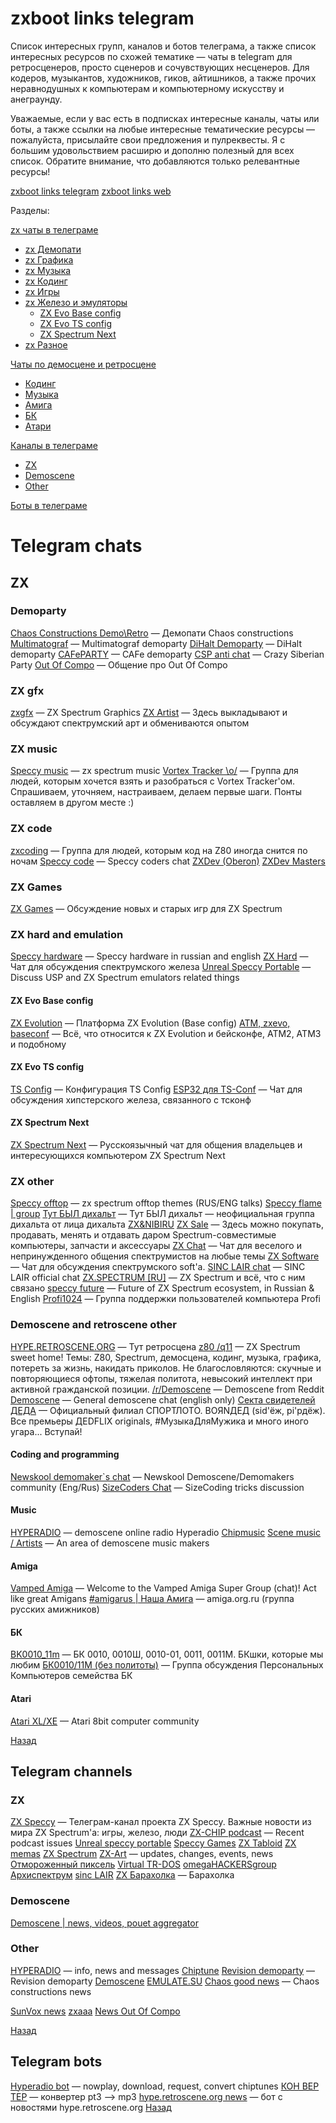 # zxboot links telegram
Список интересных групп, каналов и ботов телеграма, а также список интересных ресурсов по схожей тематике — чаты в telegram для ретросценеров, просто сценеров и сочувствующих несценеров. Для кодеров, музыкантов, художников, гиков, айтишников, а также прочих неравнодушных к компьютерам и компьютерному искусству и анеграунду.

Уважаемые, если у вас есть в подписках интересные каналы, чаты или боты, а также ссылки на любые интересные тематические ресурсы — пожалуйста, присылайте свои предложения и пулреквесты. Я с большим удовольствием расширю и дополню полезный для всех список. Обратите внимание, что добавляются только релевантные ресурсы!

[zxboot links telegram](#zxboot%20links%20telegram)
[zxboot links web](zxboot%20links%20web.md)

Разделы:

[zx чаты в телеграме](#Telegram%20chats)
- [zx Демопати](#Demoparty)
- [zx Графика](#ZX%20gfx)
- [zx Музыка](#ZX%20music)
- [zx Кодинг](#ZX%20code)
- [zx Игры](#ZX%20Games)
- [zx Железо и эмуляторы](#ZX%20hard%20and%20emulation)
	- [ZX Evo Base config](#ZX%20Evo%20Base%20config)
	- [ZX Evo TS config](#ZX%20Evo%20TS%20config)
	- [ZX Spectrum Next](#ZX%20Spectrum%20Next)
- [zx Разное](#ZX%20other)

[Чаты по демосцене и ретросцене](#Demoscene%20and%20retroscene%20other)
- [Кодинг](#Coding%20and%20programming)
- [Музыка](#Music)
- [Амига](#Amiga)
- [БК](#БК)
- [Атари](#Atari)

[Каналы в телеграме](#Telegram%20channels)

- [ZX](#ZX)
- [Demoscene](#Demoscene)
- [Other](#Other)
			

[Боты в телеграме](#Telegram%20bots)		

# Telegram chats
## ZX
### Demoparty
[Chaos Constructions Demo\Retro](https://t.me/chaosconstructions) — Демопати Сhaos constructions
[Multimatograf](https://t.me/multimatograf) — Multimatograf demoparty
[DiHalt Demoparty](https://t.me/dihaltdemoparty) — DiHalt demoparty
[CAFePARTY](https://t.me/CAFe_Demoparty) — CAFe demoparty
[CSP anti chat](https://t.me/csp_chatiq) — Crazy Siberian Party
[Out Of Compo](https://t.me/ooc_chat) — Общение про Out Of Compo
### ZX gfx
[zxgfx](https://t.me/zxgfx) — ZX Spectrum Graphics
[ZX Artist](https://t.me/zxartist) — Здесь выкладывают и обсуждают спектрумский арт и обмениваются опытом
### ZX music
[Speccy music](https://t.me/speccymusic) — zx spectrum music
[Vortex Tracker \о/](https://t.me/vt_training) — Группа для людей, которым хочется взять и разобраться с Vortex Tracker'ом. Спрашиваем, уточняем, настраиваем, делаем первые шаги. Понты оставляем в другом месте :)
### ZX code
[zxcoding](https://t.me/zxcoding) — Группа для людей, которым код на Z80 иногда снится по ночам
[Speccy code](https://t.me/speccy_code) — Speccy coders chat
[ZXDev (Oberon)](https://t.me/zxdev)
[ZXDev Masters](https://t.me/zxdev_masters)
### ZX Games
[ZX Games](https://t.me/zxgames) — Обсуждение новых и старых игр для ZX Spectrum
### ZX hard and emulation
[Speccy hardware](https://t.me/speccy_hard) — Speccy hardware in russian and english
[ZX Hard](https://t.me/zxhard) — Чат для обсуждения спектрумского железа
[Unreal Speccy Portable](https://t.me/unrealspeccypg) — Discuss USP and ZX Spectrum emulators related things
#### ZX Evo Base config
[ZX Evolution](https://t.me/zxevo) — Платформа ZX Evolution (Base config)
[ATM, zxevo, baseconf](https://t.me/atm_zxevo_baseconf) — Всё, что относится к ZX Evolution и бейсконфе, АТМ2, АТМ3 и подобному
#### ZX Evo TS config
[TS Config](https://t.me/tsconf) — Конфигурация TS Config
[ESP32 для TS-Conf](https://t.me/joinchat/CxWmxmcW0ts4ODNi) — Чат для обсуждения хипстерского железа, связанного с тсконф
#### ZX Spectrum Next
[ZX Spectrum Next](https://t.me/specnext) — Русскоязычный чат для общения владельцев и интересующихся компьютером ZX Spectrum Next
### ZX other
[Speccy offtop](https://t.me/speccyofftop) — zx spectrum offtop themes (RUS/ENG talks)
[Speccy flame | group](https://t.me/speccyflame)
[Тут БЫЛ дихальт](https://t.me/nedopc_party) — Тут БЫЛ дихальт — неофициальная группа дихальта от лица дихальта
[ZX&NIBIRU](https://t.me/join?invite=FnSx4EPOYbB_uqA6dd2dnA)
[ZX Sale](https://t.me/zxsale) — Здесь можно покупать, продавать, менять и отдавать даром Spectrum-совместимые компьютеры, запчасти и аксессуары
[ZX Chat](https://t.me/zxchat) — Чат для веселого и непринужденного общения спектрумистов на любые темы
[ZX Software](https://t.me/zxsoftware) — Чат для обсуждения спектрумского soft'а.
[SINC LAIR chat](https://t.me/sinc_LAIR_chat) — SINC LAIR official chat
[ZX.SPECTRUM [RU]](https://t.me/spectrum_zx) — ZX Spectrum и всё, что с ним связано
[speccy future](http://t.me/speccyfuture) — Future of ZX Spectrum ecosystem, in Russian & English
[Profi1024](https://t.me/Profi1024) — Группа поддержки пользователей компьютера Profi

### Demoscene and retroscene other
[HYPE.RETROSCENE.ORG](https://t.me/hypezx) — Тут ретросцена
[z80 /q11](https://t.me/z80_q11) — ZX Spectrum sweet home! Темы: Z80, Spectrum, демосцена, кодинг, музыка, графика, потереть за жизнь, накидать приколов. Не благословляются: скучные и повторяющиеся офтопы, тяжелая политота, невысокий интеллект при активной гражданской позиции.
[/r/Demoscene](https://t.me/join?invite=AAAAAEKB8q1PGOZ48br3nA) — Demoscene from Reddit
[Demoscene](https://t.me/demoscenetg) — General demoscene chat (english only)
[Секта свидетелей ДЕДА](https://t.me/joinchat/AYIzeEVyi9mndNYtTHfRqA) — Официальный филиал СПОРТЛОТО. BOЯNДЕД (sid'ёж, pi'рдёж). Все премьеры ДЕDFLIX originals, #МузыкаДляМужика и много иного угара... Вступай!
#### Coding and programming
[Newskool demomaker\`s chat](https://t.me/pcdemomaking) — Newskool Demoscene/Demomakers community (Eng/Rus)
[SizeCoders Chat](https://t.me/sizecoders) — SizeCoding tricks discussion
#### Music
[HYPERADIO](https://t.me/hyperadio) — demoscene online radio Hyperadio
[Chipmusic](https://t.me/chipmusic)
[Scene music / Artists](https://t.me/scenemusicartists) — An area of demoscene music makers
#### Amiga
[Vamped Amiga](https://t.me/vampedamiga) — Welcome to the Vamped Amiga Super Group (chat)! Act like great Amigans
[#amigarus | Наша Амига](https://t.me/amigarus) — amiga.org.ru (группа русских амижников)
#### БК
[BK0010_11m](http://t.me/bk0010_11m) — БК 0010, 0010Ш, 0010-01, 0011, 0011М. БКшки, которые мы любим
[БК0010/11М (без политоты)](https://t.me/bk11m) — Группа обсуждения Персональных Компьютеров семейства БК
#### Atari
[Atari XL/XE](https://t.me/atari_xl_xe) — Atari 8bit computer community

[Назад](#Telegram%20chats)

## Telegram channels
### ZX
[ZX Speccy](https://t.me/zxnews) — Телеграм-канал проекта ZX Speccy. Важные новости из мира ZX Spectrum'а: игры, железо, люди
[ZX-CHIP podcast](https://t.me/zxchip) — Recent podcast issues
[Unreal speccy portable](https://t.me/unrealspeccyp)
[Speccy Games](https://t.me/speccygames)
[ZX Tabloid](https://t.me/zxtabloid)
[ZX memas](https://t.me/truezxmemas)
[ZX Spectrum](https://t.me/sinclairspectrum)
[ZX-Art](https://t.me/zxart_ee) — updates, changes, events, news
[Отмороженный пиксель](https://t.me/zxgrafen)
[Virtual TR-DOS](https://t.me/vtrdos)
[omegaHACKERSgroup](https://t.me/omegaHACKERSgroup)
[Архиспектрум](https://t.me/zxarch)
[sinc LAIR](https://t.me/sinc_LAIR)
[ZX Барахолка](https://t.me/zxfleamarket) — Барахолка
### Demoscene
[Demoscene | news, videos, pouet aggregator](https://t.me/demoscene_channel)
### Other
[HYPERADIO](https://t.me/joinchat/AAAAADua1EIhVuFK6ev0Hg) — info, news and messages
[Chiptune](https://t.me/chiptune)
[Revision demoparty](https://t.me/revisionparty) — Revision demoparty
[Demoscene](https://t.me/demoscene)
[EMULATE.SU](https://t.me/emulate)
[Chaos good news](https://t.me/chaosconstructionsnews) — Chaos constructions news

[SunVox news](https://t.me/sunvox)
[zxaaa](https://t.me/zxaaa_bot)
[News Out Of Compo](https://t.me/outofcompo)

[Назад](#Telegram%20chats)

## Telegram bots
[Hyperadio bot](https://t.me/hyperadio_bot) — nowplay, download, request, convert chiptunes
[КОН ВЕР ТЕР](https://t.me/zxconvbot) — конвертер pt3 —> mp3
[hype.retroscene.org news](https://t.me/hyprbot) — бот с новостями hype.retroscene.org
[Назад](#Telegram%20chats)

